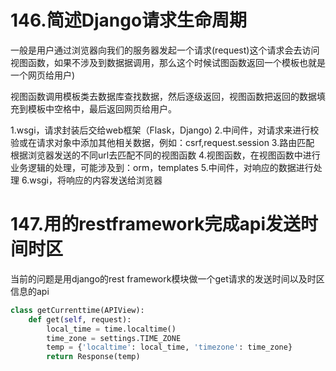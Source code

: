 # 146.简述Django请求生命周期

一般是用户通过浏览器向我们的服务器发起一个请求(request)这个请求会去访问视图函数，如果不涉及到数据据调用，那么这个时候试图函数返回一个模板也就是一个网页给用户)

视图函数调用模板类去数据库查找数据，然后逐级返回，视图函数把返回的数据填充到模板中空格中，最后返回网页给用户。

1.wsgi，请求封装后交给web框架（Flask，Django)
2.中间件，对请求来进行校验或在请求对象中添加其他相关数据，例如：csrf,request.session
3.路由匹配 根据浏览器发送的不同url去匹配不同的视图函数
4.视图函数，在视图函数中进行业务逻辑的处理，可能涉及到：orm，templates
5.中间件，对响应的数据进行处理
6.wsgi，将响应的内容发送给浏览器

# 147.用的restframework完成api发送时间时区

当前的问题是用django的rest framework模块做一个get请求的发送时间以及时区信息的api
```python
class getCurrenttime(APIView):
    def get(self, request):
        local_time = time.localtime()
        time_zone = settings.TIME_ZONE
        temp = {'localtime': local_time, 'timezone': time_zone}
        return Response(temp)